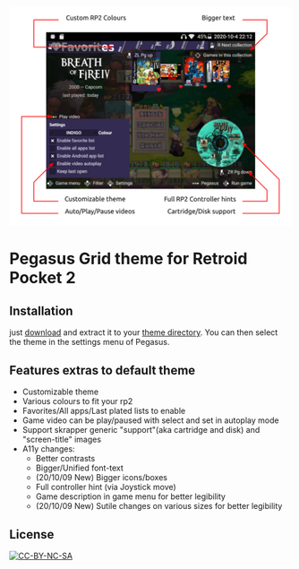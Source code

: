 ![screenshot](.meta/promo.png)

# Pegasus Grid theme for Retroid Pocket 2

## Installation

just [download](https://github.com/DFOXpro/rp2-pegasus-theme-grid/archive/master.zip) and extract it to your [theme directory](http://pegasus-frontend.org/docs/user-guide/installing-themes). You can then select the theme in the settings menu of Pegasus.

## Features extras to default theme
* Customizable theme
* Various colours to fit your rp2
* Favorites/All apps/Last plated lists to enable
* Game video can be play/paused with select and set in autoplay mode
* Support skrapper generic "support"(aka cartridge and disk) and "screen-title" images
* A11y changes:
  * Better contrasts
  * Bigger/Unified font-text
  * (20/10/09 New) Bigger icons/boxes
  * Full controller hint (via Joystick move)
  * Game description in game menu for better legibility
  * (20/10/09 New) Sutile changes on various sizes for better legibility

## License

[![CC-BY-NC-SA](https://i.creativecommons.org/l/by-nc-sa/4.0/88x31.png)](http://creativecommons.org/licenses/by-nc-sa/4.0/)
